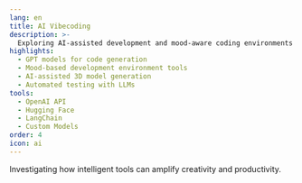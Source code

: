 ```yaml
---
lang: en
title: AI Vibecoding
description: >-
  Exploring AI-assisted development and mood-aware coding environments that adapt to the maker's flow.
highlights:
  - GPT models for code generation
  - Mood-based development environment tools
  - AI-assisted 3D model generation
  - Automated testing with LLMs
tools:
  - OpenAI API
  - Hugging Face
  - LangChain
  - Custom Models
order: 4
icon: ai
---
```


Investigating how intelligent tools can amplify creativity and productivity.
